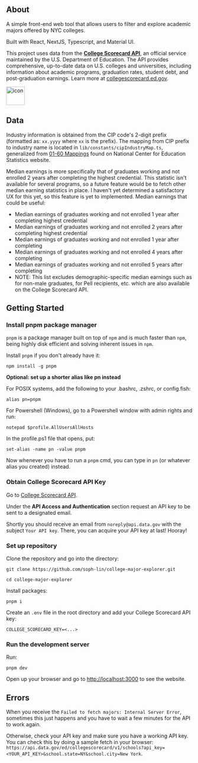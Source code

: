 ## About

A simple front-end web tool that allows users to filter and explore academic majors offered by NYC colleges.

Built with React, NextJS, Typescript, and Material UI.

This project uses data from the [**College Scorecard API**](https://collegescorecard.ed.gov/data/api), an official service maintained by the U.S. Department of Education. The API provides comprehensive, up-to-date data on U.S. colleges and universities, including information about academic programs, graduation rates, student debt, and post-graduation earnings. Learn more at [collegescorecard.ed.gov](https://collegescorecard.ed.gov).

<img src=https://github.com/user-attachments/assets/7ea264b9-ee34-4f2f-9d0c-83c8f6b037ab alt="icon" width="50px">

## Data

Industry information is obtained from the CIP code's 2-digit prefix (formatted as: `xx.yyyy` where `xx` is the prefix). The mapping from CIP prefix to industry name is located in `lib/constants/cipIndustryMap.ts`, generalized from [01-60 Mappings](https://nces.ed.gov/ipeds/cipcode/browse.aspx?y=55) found on National Center for Education Statistics website.

Median earnings is more specifically that of graduates working and not enrolled 2 years after completing the highest credential. This statistic isn't available for several programs, so a future feature would be to fetch other median earning statistics in place. I haven't yet determined a satisfactory UX for this yet, so this feature is yet to implemented. Median earnings that could be useful:

- Median earnings of graduates working and not enrolled 1 year after completing highest credential
- Median earnings of graduates working and not enrolled 2 years after completing highest credential
- Median earnings of graduates working and not enrolled 1 year after completing
- Median earnings of graduates working and not enrolled 4 years after completing
- Median earnings of graduates working and not enrolled 5 years after completing
- NOTE: This list excludes demographic-specific median earnings such as for non-male graduates, for Pell recipients, etc. which are also available on the College Scorecard API.

## Getting Started

### Install pnpm package manager

`pnpm` is a package manager built on top of `npm` and is much faster than `npm`, being highly disk efficient and solving inherent issues in `npm`.

Install `pnpm` if you don't already have it:

```
npm install -g pnpm
```

**Optional: set up a shorter alias like pn instead**

For POSIX systems, add the following to your .bashrc, .zshrc, or config.fish:

`alias pn=pnpm`

For Powershell (Windows), go to a Powershell window with admin rights and run:

`notepad $profile.AllUsersAllHosts`

In the profile.ps1 file that opens, put:

`set-alias -name pn -value pnpm`

Now whenever you have to run a `pnpm` cmd, you can type in `pn` (or whatever alias you created) instead.

### Obtain College Scorecard API Key

Go to [College Scorecard API](https://collegescorecard.ed.gov/data/api).

Under the **API Access and Authentication** section request an API key to be sent to a designated email.

Shortly you should receive an email from `noreply@api.data.gov` with the subject `Your API key`. There, you can acquire your API key at last! Hooray!

### Set up repository

Clone the repository and go into the directory:

```
git clone https://github.com/soph-lin/college-major-explorer.git

cd college-major-explorer
```

Install packages:

```
pnpm i
```

Create an `.env` file in the root directory and add your College Scorecard API key:

```
COLLEGE_SCORECARD_KEY=<...>
```

### Run the development server

Run:

```
pnpm dev
```

Open up your browser and go to [http://localhost:3000](http://localhost:3000) to see the website.

## Errors

When you receive the `Failed to fetch majors: Internal Server Error`, sometimes this just happens and you have to wait a few minutes for the API to work again.

Otherwise, check your API key and make sure you have a working API key. You can check this by doing a sample fetch in your browser: `https://api.data.gov/ed/collegescorecard/v1/schools?api_key=<YOUR_API_KEY>&school.state=NY&school.city=New York`.
